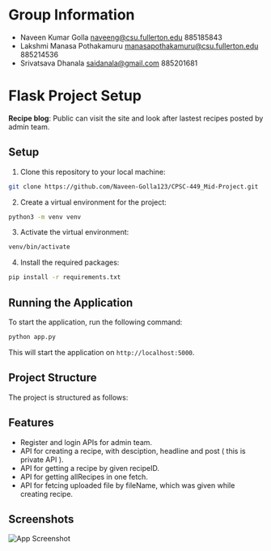 # Group Information

* Naveen Kumar Golla <naveeng@csu.fullerton.edu> 885185843
* Lakshmi Manasa Pothakamuru  <manasapothakamuru@csu.fullerton.edu> 885214536
* Srivatsava Dhanala <saidanala@gmail.com> 885201681

# Flask Project Setup

**Recipe blog**: Public can visit the site and look after lastest recipes posted by admin team.   

## Setup

1. Clone this repository to your local machine:

```bash
git clone https://github.com/Naveen-Golla123/CPSC-449_Mid-Project.git
```

2. Create a virtual environment for the project:

```bash
python3 -m venv venv
```

3. Activate the virtual environment:

```bash
venv/bin/activate
```

4. Install the required packages:

```bash
pip install -r requirements.txt
```

## Running the Application

To start the application, run the following command:

```bash
python app.py
```

This will start the application on `http://localhost:5000`.

## Project Structure

The project is structured as follows:



## Features

- Register and login APIs for admin team.
- API for creating a recipe, with desciption, headline and post ( this is private API ).
- API for getting a recipe by given recipeID. 
- API for getting allRecipes in one fetch.
- API for fetcing uploaded file by fileName, which was given while creating recipe. 

## Screenshots

![App Screenshot]()

